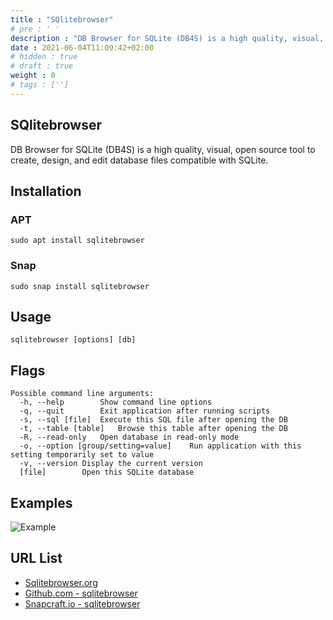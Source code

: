 ```yaml
---
title : "SQlitebrowser"
# pre : ' '
description : "DB Browser for SQLite (DB4S) is a high quality, visual, open source tool to create, design, and edit database files compatible with SQLite."
date : 2021-06-04T11:09:42+02:00
# hidden : true
# draft : true
weight : 0
# tags : ['']
---
```


## SQlitebrowser

DB Browser for SQLite (DB4S) is a high quality, visual, open source tool to create, design, and edit database files compatible with SQLite.

## Installation

### APT

```plain
sudo apt install sqlitebrowser
```

### Snap

```plain
sudo snap install sqlitebrowser
```

## Usage

```plain
sqlitebrowser [options] [db]
```

## Flags

```plain
Possible command line arguments:
  -h, --help        Show command line options
  -q, --quit        Exit application after running scripts
  -s, --sql [file]  Execute this SQL file after opening the DB
  -t, --table [table]   Browse this table after opening the DB
  -R, --read-only   Open database in read-only mode
  -o, --option [group/setting=value]    Run application with this setting temporarily set to value
  -v, --version Display the current version
  [file]        Open this SQLite database
```

## Examples

![Example](images/example.png)

## URL List

* [Sqlitebrowser.org](https://sqlitebrowser.org/)
* [Github.com - sqlitebrowser](https://github.com/sqlitebrowser/sqlitebrowser)
* [Snapcraft.io - sqlitebrowser](https://snapcraft.io/sqlitebrowser)
